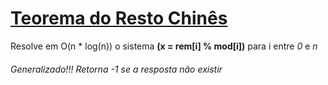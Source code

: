 # [Teorema do Resto Chinês](crt.cpp)

Resolve em O(n * log(n)) o sistema **(x = rem\[i\] % mod\[i\])** para i entre *0* e *n*

###### Generalizado!!! Retorna -1 se a resposta não existir
